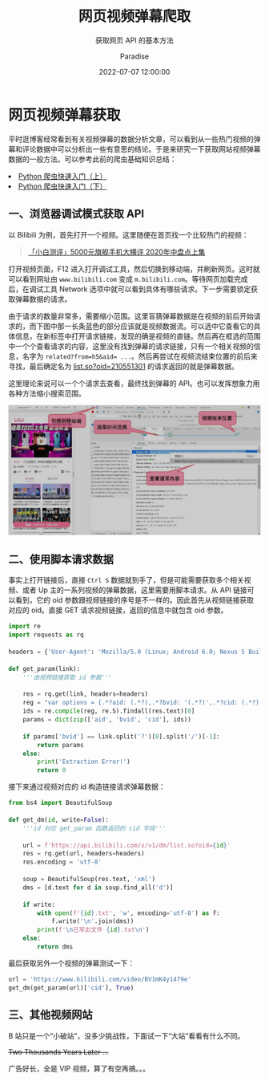 ﻿---
layout:     post
title:      "网页视频弹幕爬取"
subtitle:   "获取网页 API 的基本方法"
date:       2022-07-07 12:00:00
author:     "Paradise"
header-style: text
tags:
    - 爬虫
    - 总结
---


# 网页视频弹幕获取

平时逛博客经常看到有关视频弹幕的数据分析文章，可以看到从一些热门视频的弹幕和评论数据中可以分析出一些有意思的结论。于是来研究一下获取网站视频弹幕数据的一般方法。可以参考此前的爬虫基础知识总结：

<li>
<a target="_blank" href="{{ site.baseurl }}/2021/03/09/Python-%E7%88%AC%E8%99%AB%E5%BF%AB%E9%80%9F%E5%85%A5%E9%97%A8-%E4%B8%8A/">Python 爬虫快速入门（上）</a>
</li>
<li>
<a target="_blank" href="{{ site.baseurl }}/2021/03/09/Python-%E7%88%AC%E8%99%AB%E5%BF%AB%E9%80%9F%E5%85%A5%E9%97%A8-%E4%B8%8B/">Python 爬虫快速入门（下）</a>
</li>


## 一、浏览器调试模式获取 API

以 Bilibili 为例，首先打开一个视频。这里随便在首页找一个比较热门的视频：

> [「小白测评」5000元旗舰手机大横评 2020年中盘点上集](https://www.bilibili.com/video/BV1ji4y1V7Rn)

打开视频页面，F12 进入打开调试工具，然后切换到移动端，并刷新网页。这时就可以看到网址由 `www.bilibili.com` 变成 `m.bilibili.com`。等待网页加载完成后，在调试工具 Network 选项中就可以看到具体有哪些请求。下一步需要锁定获取弹幕数据的请求。

由于请求的数量非常多，需要缩小范围。这里盲猜弹幕数据是在视频的前后开始请求的，而下图中那一长条蓝色的部分应该就是视频数据流。可以选中它查看它的具体信息，在新标签中打开请求链接，发现的确是视频的直链。然后再在框选的范围中一个个查看请求的内容，这里没有找到弹幕的请求链接，只有一个相关视频的信息，名字为 `related?from=h5&aid= ...`。然后再尝试在视频流结束位置的前后来寻找，最后确定名为 [list.so?oid=210551301](https://api.bilibili.com/x/v1/dm/list.so?oid=210551301) 的请求返回的就是弹幕数据。

这里理论来说可以一个个请求去查看，最终找到弹幕的 API。也可以发挥想象力用各种方法缩小搜索范围。

<img src="/post-assets/20220707/F12-bilibili.jpg" style="filter: brightness(80%);">

## 二、使用脚本请求数据

事实上打开链接后，直接 `Ctrl S` 数据就到手了，但是可能需要获取多个相关视频、或者 Up 主的一系列视频的弹幕数据，这里需要用脚本请求。从 API 链接可以看到，它的 oid 参数跟视频链接的序号是不一样的。因此首先从视频链接获取对应的 oid。直接 GET 请求视频链接，返回的信息中就包含 oid 参数。

```python
import re
import requests as rq

headers = {'User-Agent': 'Mozilla/5.0 (Linux; Android 6.0; Nexus 5 Build/MRA58N) AppleWebKit/537.36 (KHTML, like Gecko) Chrome/83.0.4103.116 Mobile Safari/537.36'}

def get_param(link):
    '''由视频链接获取 id 参数'''

    res = rq.get(link, headers=headers)
    reg = "var options = {.*?aid: (.*?),.*?bvid: '(.*?)',.*?cid: (.*?),.*?}"
    ids = re.compile(reg, re.S).findall(res.text)[0]
    params = dict(zip(['aid', 'bvid', 'cid'], ids))

    if params['bvid'] == link.split('?')[0].split('/')[-1]:
        return params
    else:
        print('Extraction Error!')
        return 0
```

接下来通过视频对应的 id 构造链接请求弹幕数据：

```python
from bs4 import BeautifulSoup

def get_dm(id, write=False):
    '''id 对应 get_param 函数返回的 cid 字段'''

    url = f'https://api.bilibili.com/x/v1/dm/list.so?oid={id}'
    res = rq.get(url, headers=headers)
    res.encoding = 'utf-8'

    soup = BeautifulSoup(res.text, 'xml')
    dms = [d.text for d in soup.find_all('d')]

    if write:
        with open(f'{id}.txt', 'w', encoding='utf-8') as f:
            f.write('\n'.join(dms))
        print(f'\n已写出文件 {id}.txt\n')
    else:
        return dms
```

最后获取另外一个视频的弹幕测试一下：

```python
url = 'https://www.bilibili.com/video/BV1mK4y1479e'
get_dm(get_param(url)['cid'], True)
```

## 三、其他视频网站

B 站只是一个“小破站”，没多少挑战性，下面试一下“大站”看看有什么不同。

~~Two Thousands Years Later ...~~

广告好长，全是 VIP 视频，算了有空再搞。。。